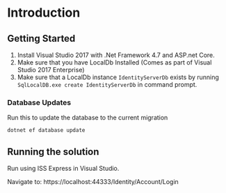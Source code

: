 # Introduction

## Getting Started

1. Install Visual Studio 2017 with .Net Framework 4.7 and ASP.net Core.
1. Make sure that you have LocalDb Installed (Comes as part of Visual Studio 2017 Enterprise)
1. Make sure that a LocalDb instance `IdentityServerDb` exists by running `SqlLocalDB.exe create IdentityServerDb` in command prompt.

### Database Updates

Run this to update the database to the current migration

`dotnet ef database update`

## Running the solution

Run using ISS Express in Visual Studio.

Navigate to: https://localhost:44333/Identity/Account/Login